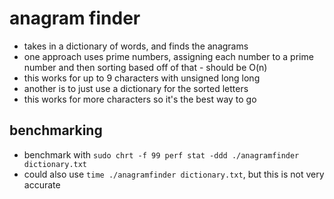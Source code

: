 # anagram finder

- takes in a dictionary of words, and finds the anagrams
- one approach uses prime numbers, assigning each number to a prime number and then sorting based off of that - should be O(n)
- this works for up to 9 characters with unsigned long long
- another is to just use a dictionary for the sorted letters
- this works for more characters so it's the best way to go

## benchmarking

- benchmark with `sudo chrt -f 99 perf stat -ddd ./anagramfinder dictionary.txt`
- could also use `time ./anagramfinder dictionary.txt`, but this is not very accurate
